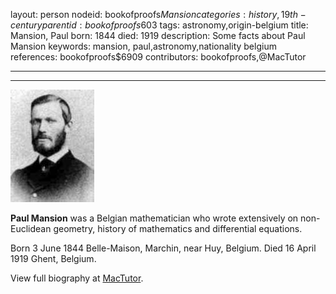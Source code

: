 layout: person
nodeid: bookofproofs$Mansion
categories: history,19th-century
parentid: bookofproofs$603
tags: astronomy,origin-belgium
title: Mansion, Paul
born: 1844
died: 1919
description: Some facts about Paul Mansion
keywords: mansion, paul,astronomy,nationality belgium
references: bookofproofs$6909
contributors: bookofproofs,@MacTutor

---


---

![Mansion.jpg](https://github.com/bookofproofs/bookofproofs.github.io/blob/main/_sources/_assets/images/portraits/Mansion.jpg?raw=true)

**Paul Mansion**  was a Belgian mathematician who wrote extensively on non-Euclidean geometry, history of mathematics and differential equations.

Born 3 June 1844 Belle-Maison, Marchin, near Huy, Belgium. Died 16 April 1919 Ghent, Belgium.


View full biography at [MacTutor](https://mathshistory.st-andrews.ac.uk/Biographies/Mansion/).